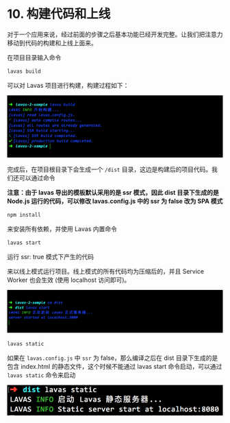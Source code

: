 # 10. 构建代码和上线

对于一个应用来说，经过前面的步骤之后基本功能已经开发完整。让我们把注意力移动到代码的构建和上线上面来。

在项目目录输入命令

```bash
lavas build
```

可以对 Lavas 项目进行构建，构建过程如下：

![lavas-build](./images/lavas-build.png)

完成后，在项目根目录下会生成一个 `/dist` 目录，这边是构建后的项目代码。我们还可以通过命令

**注意：由于 lavas 导出的模板默认采用的是 ssr 模式，因此 dist 目录下生成的是 Node.js 运行的代码，可以修改 lavas.config.js 中的 ssr 为 false 改为 SPA 模式**

```bash
npm install
```

来安装所有依赖，并使用 Lavas 内置命令

```bash
lavas start
```
运行 ssr: true 模式下产生的代码

来以线上模式运行项目。线上模式的所有代码均为压缩后的，并且 Service Worker 也会生效 (使用 localhost 访问即可)。

![lavas-start](./images/lavas-start.png)

```bash 
lavas static
```

如果在 `lavas.config.js` 中 `ssr` 为 false，那么编译之后在 dist 目录下生成的是包含 index.html 的静态文件，这个时候不能通过 lavas start 命令启动，可以通过 `lavas static` 命令来启动

![lavas-static](./images/lavas-static.png)
